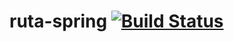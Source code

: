 # ruta-spring [![Build Status](https://travis-ci.org/tristobal/ruta-spring.svg?branch=master)](https://travis-ci.org/tristobal/ruta-spring)
